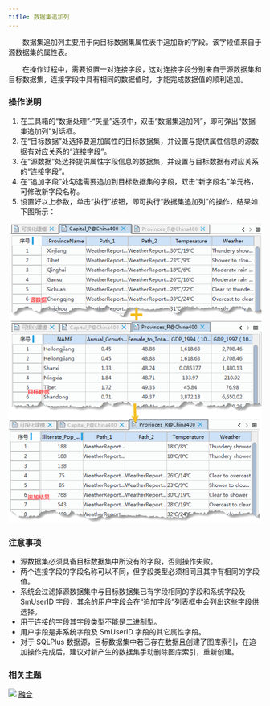 ```yaml
---
title: 数据集追加列
---
```


　　数据集追加列主要用于向目标数据集属性表中追加新的字段。该字段值来自于源数据集的属性表。

　　在操作过程中，需要设置一对连接字段，这对连接字段分别来自于源数据集和目标数据集，连接字段中具有相同的数据值时，才能完成数据值的顺利追加。



### 操作说明

 1. 在工具箱的“数据处理”-“矢量”选项中，双击“数据集追加列”，即可弹出“数据集追加列”对话框。
 2. 在“目标数据”处选择要追加属性的目标数据集，并设置与提供属性信息的源数据有对应关系的“连接字段”。
 3. 在“源数据”处选择提供属性字段信息的数据集，并设置与目标数据有对应关系的“连接字段”。
 4. 在“追加字段”处勾选需要追加到目标数据集的字段，双击“新字段名”单元格，可修改新字段名称。
 5. 设置好以上参数，单击“执行”按钮，即可执行“数据集追加列”的操作，结果如下图所示：  

  ![](img/AddtoList.png)

### 注意事项

  - 源数据集必须具备目标数据集中所没有的字段，否则操作失败。 
  - 两个连接字段的字段名称可以不同，但字段类型必须相同且其中有相同的字段值。
  - 系统会过滤掉源数据集中与目标数据集已有字段相同的字段和系统字段及 SmUserID 字段，其余的用户字段会在“追加字段”列表框中会列出这些字段供选择。
  - 用于连接的字段其字段类型不能是二进制型。 
  - 用户字段是非系统字段及 SmUserID 字段的其它属性字段。
  - 对于 SQLPlus 数据源，目标数据集中若已存在数据且创建了图库索引，在追加操作完成后，建议对新产生的数据集手动删除图库索引，重新创建。 

### 相关主题

![](img/smalltitle.png) [融合](Datafuse.html)


